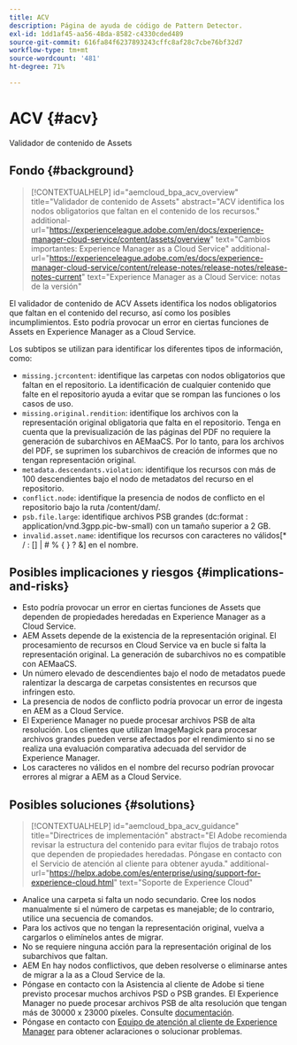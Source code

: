 ```yaml
---
title: ACV
description: Página de ayuda de código de Pattern Detector.
exl-id: 1dd1af45-aa56-48da-8582-c4330cded489
source-git-commit: 616fa84f6237893243cffc8af28c7cbe76bf32d7
workflow-type: tm+mt
source-wordcount: '481'
ht-degree: 71%

---
```


# ACV {#acv}

Validador de contenido de Assets

## Fondo {#background}

>[!CONTEXTUALHELP]
>id="aemcloud_bpa_acv_overview"
>title="Validador de contenido de Assets"
>abstract="ACV identifica los nodos obligatorios que faltan en el contenido de los recursos."
>additional-url="https://experienceleague.adobe.com/en/docs/experience-manager-cloud-service/content/assets/overview" text="Cambios importantes: Experience Manager as a Cloud Service"
>additional-url="https://experienceleague.adobe.com/es/docs/experience-manager-cloud-service/content/release-notes/release-notes/release-notes-current" text="Experience Manager as a Cloud Service: notas de la versión"

El validador de contenido de ACV Assets identifica los nodos obligatorios que faltan en el contenido del recurso, así como los posibles incumplimientos. Esto podría provocar un error en ciertas funciones de Assets en Experience Manager as a Cloud Service.

Los subtipos se utilizan para identificar los diferentes tipos de información, como:

* `missing.jcrcontent`: identifique las carpetas con nodos obligatorios que faltan en el repositorio. La identificación de cualquier contenido que falte en el repositorio ayuda a evitar que se rompan las funciones o los casos de uso.
* `missing.original.rendition`: identifique los archivos con la representación original obligatoria que falta en el repositorio. Tenga en cuenta que la previsualización de las páginas del PDF no requiere la generación de subarchivos en AEMaaCS. Por lo tanto, para los archivos del PDF, se suprimen los subarchivos de creación de informes que no tengan representación original.
* `metadata.descendants.violation`: identifique los recursos con más de 100 descendientes bajo el nodo de metadatos del recurso en el repositorio.
* `conflict.node`: identifique la presencia de nodos de conflicto en el repositorio bajo la ruta /content/dam/.
* `psb.file.large`: identifique archivos PSB grandes (dc:format : application/vnd.3gpp.pic-bw-small) con un tamaño superior a 2 GB.
* `invalid.asset.name`: identifique los recursos con caracteres no válidos[* / : [\] | # % { } ? &amp;] en el nombre.

## Posibles implicaciones y riesgos {#implications-and-risks}

* Esto podría provocar un error en ciertas funciones de Assets que dependen de propiedades heredadas en Experience Manager as a Cloud Service.
* AEM Assets depende de la existencia de la representación original. El procesamiento de recursos en Cloud Service va en bucle si falta la representación original. La generación de subarchivos no es compatible con AEMaaCS.
* Un número elevado de descendientes bajo el nodo de metadatos puede ralentizar la descarga de carpetas consistentes en recursos que infringen esto.
* La presencia de nodos de conflicto podría provocar un error de ingesta en AEM as a Cloud Service.
* El Experience Manager no puede procesar archivos PSB de alta resolución. Los clientes que utilizan ImageMagick para procesar archivos grandes pueden verse afectados por el rendimiento si no se realiza una evaluación comparativa adecuada del servidor de Experience Manager.
* Los caracteres no válidos en el nombre del recurso podrían provocar errores al migrar a AEM as a Cloud Service.

## Posibles soluciones {#solutions}

>[!CONTEXTUALHELP]
>id="aemcloud_bpa_acv_guidance"
>title="Directrices de implementación"
>abstract="El Adobe recomienda revisar la estructura del contenido para evitar flujos de trabajo rotos que dependen de propiedades heredadas. Póngase en contacto con el Servicio de atención al cliente para obtener ayuda."
>additional-url="https://helpx.adobe.com/es/enterprise/using/support-for-experience-cloud.html" text="Soporte de Experience Cloud"

* Analice una carpeta si falta un nodo secundario. Cree los nodos manualmente si el número de carpetas es manejable; de lo contrario, utilice una secuencia de comandos.
* Para los activos que no tengan la representación original, vuelva a cargarlos o elimínelos antes de migrar.
* No se requiere ninguna acción para la representación original de los subarchivos que faltan.
* AEM En hay nodos conflictivos, que deben resolverse o eliminarse antes de migrar a la as a Cloud Service de la.
* Póngase en contacto con la Asistencia al cliente de Adobe si tiene previsto procesar muchos archivos PSD o PSB grandes. El Experience Manager no puede procesar archivos PSB de alta resolución que tengan más de 30000 x 23000 píxeles. Consulte [documentación](https://experienceleague.adobe.com/en/docs/experience-manager-65/content/assets/extending/best-practices-for-imagemagick).
* Póngase en contacto con [Equipo de atención al cliente de Experience Manager](https://helpx.adobe.com/es/enterprise/using/support-for-experience-cloud.html) para obtener aclaraciones o solucionar problemas.
